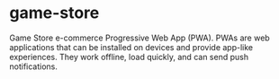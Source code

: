# game-store
Game Store e-commerce Progressive Web App (PWA). PWAs are web applications that can be installed on devices and provide app-like experiences. They work offline, load quickly, and can send push notifications.
